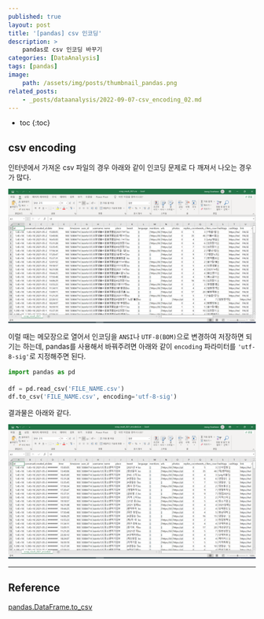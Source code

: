 ```yaml
---
published: true
layout: post
title: '[pandas] csv 인코딩'
description: >
    pandas로 csv 인코딩 바꾸기
categories: [DataAnalysis]
tags: [pandas]
image:
    path: /assets/img/posts/thumbnail_pandas.png
related_posts:
    - _posts/dataanalysis/2022-09-07-csv_encoding_02.md
---
```

* toc
{:toc}

## csv encoding

인터넷에서 가져온 csv 파일의 경우 아래와 같이 인코딩 문제로 다 깨져서 나오는 경우가 많다.  

![scrap_result_2021](/assets/img/posts/scrap_result_2021.png)

이럴 때는 메모장으로 열어서 인코딩을 `ANSI`나 `UTF-8(BOM)`으로 변경하여 저장하면 되기는 하는데, pandas를 사용해서 바꿔주려면 아래와 같이 `encoding` 파라미터를 `'utf-8-sig'`로 지정해주면 된다.  

```python
import pandas as pd

df = pd.read_csv('FILE_NAME.csv')
df.to_csv('FILE_NAME.csv', encoding='utf-8-sig')
```

결과물은 아래와 같다.  

![scrap_result_2021_encoded.png](/assets/img/posts/scrap_result_2021_encoded.png)

---
## Reference
[pandas.DataFrame.to_csv](https://pandas.pydata.org/docs/reference/api/pandas.DataFrame.to_csv.html)